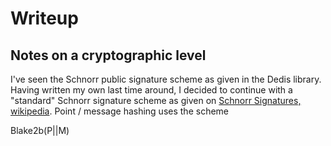 
# Writeup

## Notes on a cryptographic level

I've seen the Schnorr public signature scheme as given in the Dedis library. 
Having written my own last time around, I decided to continue with a "standard" 
Schnorr signature scheme as given on [Schnorr Signatures, wikipedia][wiki-schnorr].
Point / message hashing uses the scheme

   Blake2b(P||M)

   [wiki-schnorr]: https://en.wikipedia.org/wiki/Schnorr_signature

